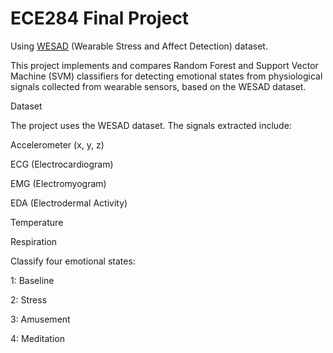 # ECE284 Final Project

Using [WESAD](https://archive.ics.uci.edu/dataset/465/wesad+wearable+stress+and+affect+detection) (Wearable Stress and Affect Detection) dataset.

This project implements and compares Random Forest and Support Vector Machine (SVM) classifiers for detecting emotional states from physiological signals collected from wearable sensors, based on the WESAD dataset.


Dataset

The project uses the WESAD dataset. The signals extracted include:

Accelerometer (x, y, z)

ECG (Electrocardiogram)

EMG (Electromyogram)

EDA (Electrodermal Activity)

Temperature

Respiration

Classify four emotional states:

1: Baseline

2: Stress

3: Amusement

4: Meditation



